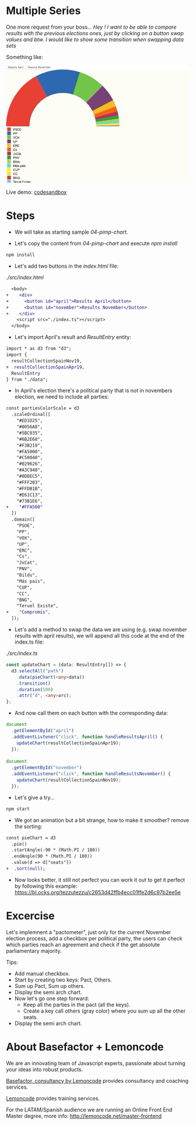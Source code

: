 # Multiple Series

One more request from your boss... _Hey ! I want to be able to compare results with the previous elections ones, just by clicking on a
button swap values and btw. I would like to show some transition when swapping data sets_

Something like:

![animated series](./content/chart.gif "animated series")

Live demo: [codesandbox](https://codesandbox.io/s/frosty-waterfall-j47s5)

# Steps

- We will take as starting sample _04-pimp-chart_.

- Let's copy the content from _04-pimp-chart_ and execute _npm install_

```bash
npm install
```

- Let's add two buttons in the _index.html_ file:

_./src/index.html_

```diff
  <body>
+    <div>
+      <button id="april">Results April</button>
+      <button id="november">Results November</button>
+    </div>
    <script src="./index.ts"></script>
  </body>
```

- Let's import April's result and _ResultEntry_ entity:

```diff
import * as d3 from "d3";
import {
  resultCollectionSpainNov19,
+  resultCollectionSpainApr19,
  ResultEntry
} from "./data";
```

- In April's election there's a political party that is not in novembers election, we need to include all parties:

```diff
const partiesColorScale = d3
  .scaleOrdinal([
    "#ED1D25",
    "#0056A8",
    "#5BC035",
    "#6B2E68",
    "#F3B219",
    "#FA5000",
    "#C50048",
    "#029626",
    "#A3C940",
    "#0DDEC5",
    "#FFF203",
    "#FFDB1B",
    "#E61C13",
    "#73B1E6",
+    "#FFA500"
  ])
  .domain([
    "PSOE",
    "PP",
    "VOX",
    "UP",
    "ERC",
    "Cs",
    "JxCat",
    "PNV",
    "Bildu",
    "Más pais",
    "CUP",
    "CC",
    "BNG",
    "Teruel Existe",
+    "Compromis",
  ]);
```

- Let's add a method to swap the data we are using (e.g. swap november results with april results),
  we will append all this code at the end of the index.ts file:

_./src/index.ts_

```typescript
const updateChart = (data: ResultEntry[]) => {
  d3.selectAll("path")
    .data(pieChart(<any>data))
    .transition()
    .duration(500)
    .attr("d", <any>arc);
};
```

- And now call them on each button with the corresponding data:

```typescript
document
  .getElementById("april")
  .addEventListener("click", function handleResultsApril() {
    updateChart(resultCollectionSpainApr19);
  });

document
  .getElementById("november")
  .addEventListener("click", function handleResultsNovember() {
    updateChart(resultCollectionSpainNov19);
  });
```

- Let's give a try...

```bash
npm start
```

- We got an animation but a bit strange, how to make it smoother? remove the sorting:

```diff
const pieChart = d3
  .pie()
  .startAngle(-90 * (Math.PI / 180))
  .endAngle(90 * (Math.PI / 180))
  .value(d => d["seats"])
+  .sort(null);
```

- Now looks better, it still not perfect you can work it out to get it perfect by following this example: https://bl.ocks.org/tezzutezzu/c2653d42ffb4ecc01ffe2d6c97b2ee5e

# Excercise

Let's implemnent a "pactometer", just only for the current November election process, add a checkbox per political party, the users can check which parties reach an agreement and
check if the get absolute parliamentary majority.

Tips:

- Add manual checkbox.
- Start by creating two keys: Pact, Others.
- Sum up Pact, Sum up others.
- Display the semi arch chart.
- Now let's go one step forward:
  - Keep all the parties in the pact (all the keys).
  - Create a key call others (gray color) where you sum up all the other seats.
- Display the semi arch chart.

# About Basefactor + Lemoncode

We are an innovating team of Javascript experts, passionate about turning your ideas into robust products.

[Basefactor, consultancy by Lemoncode](http://www.basefactor.com) provides consultancy and coaching services.

[Lemoncode](http://lemoncode.net/services/en/#en-home) provides training services.

For the LATAM/Spanish audience we are running an Online Front End Master degree, more info: http://lemoncode.net/master-frontend

